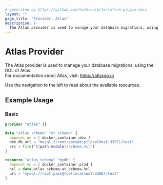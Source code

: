 ```yaml
---
# generated by https://github.com/hashicorp/terraform-plugin-docs
layout: ""
page_title: "Provider: Atlas"
description: |-
  The Atlas provider is used to manage your database migrations, using the DDL of Atlas.
---
```


# Atlas Provider

The Atlas provider is used to manage your database migrations, using the DDL of Atlas.  
For documentation about Atlas, visit: https://atlasgo.io

Use the navigation to the left to read about the available resources.

## Example Usage

### Basic
```terraform
provider "atlas" {}

data "atlas_schema" "at_schema" {
  depends_on = [ docker_container.dev ]
  dev_db_url = "mysql://root:pass@tcp(localhost:3307)/test"
  src = file("${path.module}/schema.hcl")
}

resource "atlas_schema" "mydb" {
  depends_on = [ docker_container.prod ]
  hcl = data.atlas_schema.at_schema.hcl
  url = "mysql://root:pass@tcp(localhost:3306)/test"  
}
```

